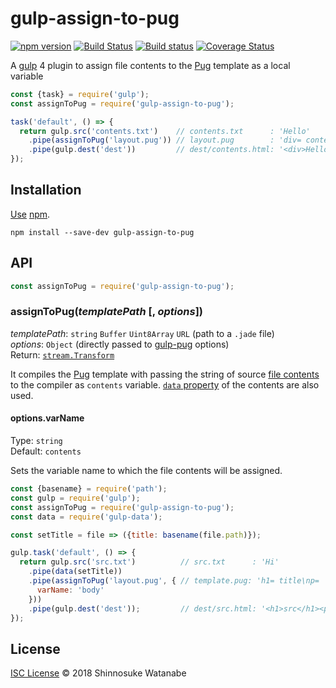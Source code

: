 # gulp-assign-to-pug

[![npm version](https://img.shields.io/npm/v/gulp-assign-to-pug.svg)](https://www.npmjs.com/package/gulp-assign-to-pug)
[![Build Status](https://travis-ci.org/shinnn/gulp-assign-to-pug.svg?branch=master)](https://travis-ci.org/shinnn/gulp-assign-to-pug)
[![Build status](https://ci.appveyor.com/api/projects/status/an9bqn2br7bw23nl/branch/master?svg=true)](https://ci.appveyor.com/project/ShinnosukeWatanabe/gulp-assign-to-pug/branch/master)
[![Coverage Status](https://coveralls.io/repos/github/shinnn/gulp-assign-to-pug/badge.svg?branch=master)](https://coveralls.io/github/shinnn/gulp-assign-to-pug?branch=master)

A [gulp](https://github.com/gulpjs/gulp) 4 plugin to assign file contents to the [Pug](https://pugjs.org/) template as a local variable

```javascript
const {task} = require('gulp');
const assignToPug = require('gulp-assign-to-pug');

task('default', () => {
  return gulp.src('contents.txt')    // contents.txt      : 'Hello'
    .pipe(assignToPug('layout.pug')) // layout.pug        : 'div= contents'
    .pipe(gulp.dest('dest'))         // dest/contents.html: '<div>Hello</div>'
});
```

## Installation

[Use](https://docs.npmjs.com/cli/install) [npm](https://docs.npmjs.com/getting-started/what-is-npm).

```
npm install --save-dev gulp-assign-to-pug
```

## API

```javascript
const assignToPug = require('gulp-assign-to-pug');
```

### assignToPug(*templatePath* [, *options*])

*templatePath*: `string` `Buffer` `Uint8Array` `URL` (path to a `.jade` file)  
*options*: `Object` (directly passed to [gulp-pug](https://github.com/jamen/gulp-pug) options)  
Return: [`stream.Transform`](https://nodejs.org/api/stream.html#stream_class_stream_transform)

It compiles the [Pug](https://github.com/pugjs/pug) template with passing the string of source [file contents](https://github.com/gulpjs/vinyl#optionscontents) to the compiler as `contents` variable. [`data` property](https://github.com/gulp-community/gulp-pug#pugopts) of the contents are also used.

#### options.varName

Type: `string`  
Default: `contents`

Sets the variable name to which the file contents will be assigned.

```javascript
const {basename} = require('path');
const gulp = require('gulp');
const assignToPug = require('gulp-assign-to-pug');
const data = require('gulp-data');

const setTitle = file => ({title: basename(file.path)});

gulp.task('default', () => {
  return gulp.src('src.txt')          // src.txt      : 'Hi'
    .pipe(data(setTitle))
    .pipe(assignToPug('layout.pug', { // template.pug: 'h1= title\np=  body'
      varName: 'body'
    }))
    .pipe(gulp.dest('dest'));         // dest/src.html: '<h1>src</h1><p>Hi</p>'
});
```

## License

[ISC License](./LICENSE) © 2018 Shinnosuke Watanabe
